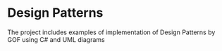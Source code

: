 # Design Patterns
The project includes examples of implementation of Design Patterns by GOF using C# and UML diagrams
